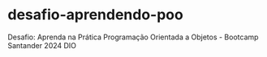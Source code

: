 # desafio-aprendendo-poo
Desafio: Aprenda na Prática Programação Orientada a Objetos - Bootcamp Santander 2024 DIO
